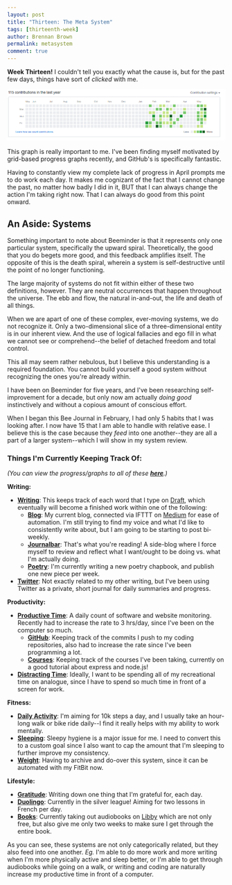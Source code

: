 ```yaml
---
layout: post
title: "Thirteen: The Meta System"
tags: [thirteenth-week]
author: Brennan Brown
permalink: metasystem
comment: true
---
```


**Week Thirteen!** I couldn't tell you exactly what the cause is, but for the past few days, things have sort of _clicked_ with me.

![GitHub Graph](assets/graph.png "My daily contributions")

This graph is really important to me. I've been finding myself motivated by grid-based progress graphs recently, and GitHub's is specifically fantastic.

Having to constantly view my complete lack of progress in April prompts me to do work each day. It makes me cognizant of the fact that I cannot change the past, no matter how badly I did in it, BUT that I can always change the action I'm taking right now. That I can always do good from this point onward.

## An Aside: Systems

Something important to note about Beeminder is that it represents only one particular system, specifically the upward spiral. Theoretically, the good that you do begets more good, and this feedback amplifies itself. The opposite of this is the death spiral, wherein a system is self-destructive until the point of no longer functioning.

The large majority of systems do not fit within either of these two definitions, however. They are neutral occurrences that happen throughout the universe. The ebb and flow, the natural in-and-out, the life and death of all things.

When we are apart of one of these complex, ever-moving systems, we do not recognize it. Only a two-dimensional slice of a three-dimensional entity is in our inherent view. And the use of logical fallacies and ego fill in what we cannot see or comprehend--the belief of detached freedom and total control.

This all may seem rather nebulous, but I believe this understanding is a required foundation. You cannot build yourself a good system without recognizing the ones you're already within.

I have been on Beeminder for five years, and I've been researching self-improvement for a decade, but only now am actually _doing good_ instinctively and without a copious amount of conscious effort.

When I began this Bee Journal in February, I had only 5 habits that I was looking after. I now have 15 that I am able to handle with relative ease. I believe this is the case because they _feed_ into one another--they are all a part of a larger system--which I will show in my system review.

### Things I'm Currently Keeping Track Of:

_(You can view the progress/graphs to all of these **[here](https://beeminder.com/brennanbrown)**.)_

**Writing:**

- **[Writing](https://beeminder.com/brennanbrown/writing)**: This keeps track of each word that I type on [Draft](https://draftin.com), which eventually will become a finished work within one of the following:
  - **[Blog](https://beeminder.com/brennanbrown/blog)**: My current blog, connected via IFTTT on [Medium](https://medium.com/brennanbrown) for ease of automation. I'm still trying to find my voice and what I'd like to consistently write about, but I am going to be starting to post bi-weekly.
  - **[Journalbar](https://beeminder.com/brennanbrown/journalbar)**: That's what you're reading! A side-blog where I force myself to review and reflect what I want/ought to be doing vs. what I'm actually doing.
  - **[Poetry](https://beeminder.com/brennanbrown/poetry)**: I'm currently writing a new poetry chapbook, and publish one new piece per week.
- **[Twitter](https://beeminder.com/brennanbrown/twitter)**: Not exactly related to my other writing, but I've been using Twitter as a private, short journal for daily summaries and progress.

**Productivity:**

- **[Productive Time](https://beeminder.com/brennanbrown/productivity)**: A daily count of software and website monitoring. Recently had to increase the rate to 3 hrs/day, since I've been on the computer so much.
  - **[GitHub](https://beeminder.com/brennanbrown/github)**: Keeping track of the commits I push to my coding repositories, also had to increase the rate since I've been programming a lot.
  - **[Courses](https://beeminder.com/brennanbrown/courses)**: Keeping track of the courses I've been taking, currently on a good tutorial about express and node.js!
- **[Distracting Time](https://beeminder.com/brennanbrown/distraction)**: Ideally, I want to be spending all of my recreational time on analogue, since I have to spend so much time in front of a screen for work.

**Fitness:**

- **[Daily Activity](https://beeminder.com/brennanbrown/fitness)**: I'm aiming for 10k steps a day, and I usually take an hour-long walk or bike ride daily--I find it really helps with my ability to work mentally.
- **[Sleeping](https://beeminder.com/brennanbrown/sleep)**: Sleepy hygiene is a major issue for me. I need to convert this to a custom goal since I also want to cap the amount that I'm sleeping to further improve my consistency.
- **[Weight](https://beeminder.com/brennanbrown/weight)**: Having to archive and do-over this system, since it can be automated with my FitBit now.

**Lifestyle:**

- **[Gratitude](https://beeminder.com/brennanbrown/gratitude)**: Writing down one thing that I'm grateful for, each day.
- **[Duolingo](https://beeminder.com/brennanbrown/duolingo)**: Currently in the silver league! Aiming for two lessons in French per day.
- **[Books](https://beeminder.com/brennanbrown/books)**: Currently taking out audiobooks on [Libby](https://www.overdrive.com/apps/libby/) which are not only free, but also give me only two weeks to make sure I get through the entire book.

As you can see, these systems are not only categorically related, but they also feed into one another. _Eg._ I'm able to do more work and more writing when I'm more physically active and sleep better, or I'm able to get through audiobooks while going on a walk, or writing and coding are naturally increase my productive time in front of a computer.
